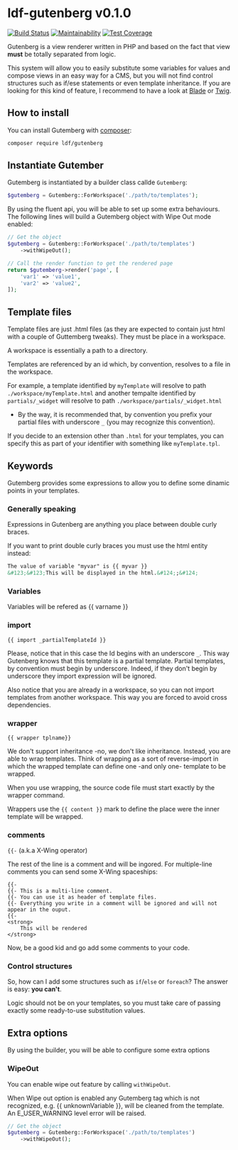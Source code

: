 # ldf-gutenberg v0.1.0

[![Build Status](https://travis-ci.org/gotardo/ldf-gutenberg.svg?branch=master)](https://travis-ci.org/gotardo/ldf-gutenberg)
[![Maintainability](https://api.codeclimate.com/v1/badges/118b2d7799e91f3e6ce0/maintainability)](https://codeclimate.com/github/gotardo/ldf-gutenberg/maintainability)
[![Test Coverage](https://api.codeclimate.com/v1/badges/118b2d7799e91f3e6ce0/test_coverage)](https://codeclimate.com/github/gotardo/ldf-gutenberg/test_coverage)

Gutenberg is a view renderer written in PHP and based on the fact that view **must** be totally separated from logic.

This system will allow you to easily substitute some variables for values and compose views in an easy way for a CMS, 
but you will not find control structures such as if/ese statements or even template inheritance. If you are looking 
for this kind of feature, I recommend to have a look at [Blade](https://laravel.com/docs/5.6/blade) 
or [Twig](https://twig.symfony.com/).

## How to install
 
You can install Gutemberg with [composer](https://getcomposer.org/):
```bash 
composer require ldf/gutenberg
```

## Instantiate Gutember

Gutemberg is instantiated by a builder class callde ```Gutemberg```:

```php
$gutemberg = Gutemberg::ForWorkspace('./path/to/templates');
``` 

By using the fluent api, you will be able to set up some extra behaviours. The following lines will build a Gutemberg 
object with Wipe Out mode enabled: 

```php
// Get the object
$gutemberg = Gutemberg::ForWorkspace('./path/to/templates')
    ->withWipeOut();

// Call the render function to get the rendered page    
return $gutemberg->render('page', [
    'var1' => 'value1',
    'var2' => 'value2',
]);
``` 


## Template files

Template files are just .html files (as they are expected to contain just html with a couple of Guttemberg tweaks). 
They must be place in a workspace. 

A workspace is essentially a path to a directory. 

Templates are referenced by an id which, by convention, resolves to a file in the workspace.

For example, a template identified by ```myTemplate``` will resolve to path ```./workspace/myTemplate.html``` and 
another tempalte identified by ```partials/_widget``` will resolve to path ```./workspace/partials/_widget.html```

* By the way, it is recommended that, by convention you prefix your partial files with underscore ```_``` 
(you may recognize this convention).

If you decide to an extension other than ```.html``` for your templates, you can specify this as part of your 
identifier with something like ```myTemplate.tpl```. 

## Keywords

Gutemberg provides some expressions to allow you to define some dinamic points in your templates.

### Generally speaking

Expressions in Gutenberg are anything you place between double curly braces.

If you want to print double curly braces you must use the html entity instead: 

```html
The value of variable "myvar" is {{ myvar }}
&#123;&#123;This will be displayed in the html.&#124;;&#124;
```

### Variables

Variables will be refered as 
{{ varname }}

### import

`{{ import _partialTemplateId }}`

Please, notice that in this case the Id begins with an underscore ```_```. This way Gutenberg knows that this template 
is a partial template. 
Partial templates, by convention must begin by underscore. Indeed, if they don't begin by underscore they import
expression will be ignored.

Also notice that you are already in a workspace, so you can not import templates from another workspace. This way you are forced to avoid cross dependencies.

### wrapper

`{{ wrapper tplname}}` 

We don't support inheritance -no, we don't like inheritance. Instead, you are able to wrap templates. Think of wrapping as a sort of reverse-import in which the wrapped template can define one -and only one- template to be wrapped. 
 
When you use wrapping, the source code file must start exactly by the wrapper command.

Wrappers use the ``{{ content }}`` mark to define the place were the inner template will be wrapped.
  
### comments

`{{-` (a.k.a X-Wing operator)

The rest of the line is a comment and will be ingored. For multiple-line comments you can send some X-Wing spaceships:

```html/gutenberg
{{-
{{- This is a multi-line comment.
{{- You can use it as header of template files.
{{- Everything you write in a comment will be ignored and will not appear in the ouput.
{{-
<strong>
    This will be rendered
</strong>
```

Now, be a good kid and go add some comments to your code.

### Control structures

So, how can I add some structures such as `if`/`else` or `foreach`? The answer is easy: __you can't__.

Logic should not be on your templates, so you must take care of passing exactly some ready-to-use substitution values. 

## Extra options

By using the builder, you will be able to configure some extra options

### WipeOut

You can enable wipe out feature by calling ```withWipeOut```. 

When Wipe out option is enabled any Gutemberg tag which is not recognized, e.g. {{ unknownVariable }}, will be cleaned 
from the template. An E_USER_WARNING level error will be raised. 

```php
// Get the object
$gutemberg = Gutemberg::ForWorkspace('./path/to/templates')
    ->withWipeOut();
``` 